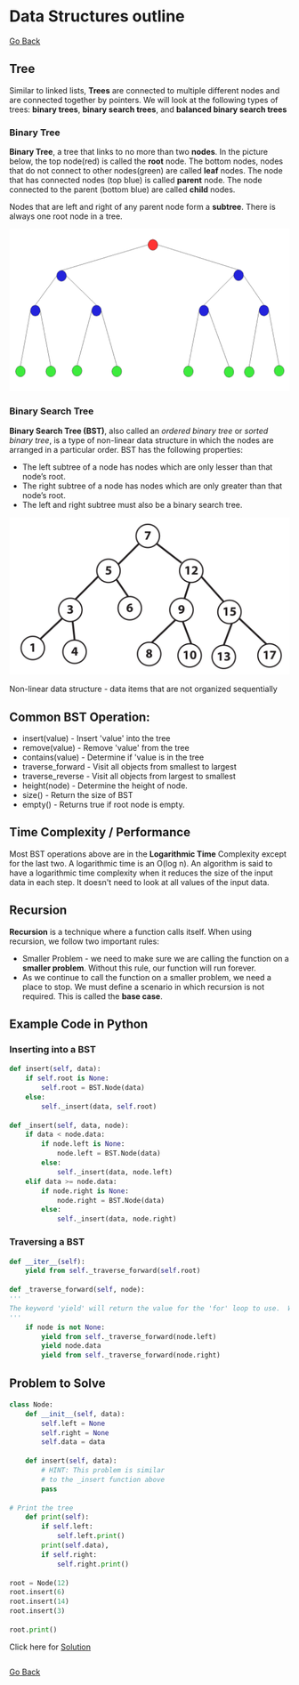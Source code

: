 # Data Structures outline

[Go Back](0-welcome.md)

## Tree

Similar to linked lists, **Trees** are connected to multiple different nodes and are connected together by pointers. We will look at the following types of trees: **binary trees**, **binary search trees**, and **balanced binary search trees**

### Binary Tree

**Binary Tree**, a tree that links to no more than two **nodes**. In the picture below, the top node(red) is called the **root** node. The bottom nodes, nodes that do not connect to other nodes(green) are called **leaf** nodes. The node that has connected nodes (top blue) is called **parent** node. The node connected to the parent (bottom blue) are called **child** nodes.

Nodes that are left and right of any parent node form a **subtree**. There is always one root node in a tree.

![Binary tree](binary.png)

### Binary Search Tree

**Binary Search Tree (BST)**, also called an *ordered binary tree* or *sorted binary tree*, is a type of non-linear data structure in which the nodes are arranged in a particular order. BST has the following properties: 

* The left subtree of a node has nodes which are only lesser than that node’s root.
* The right subtree of a node has nodes which are only greater than that node’s root.
* The left and right subtree must also be a binary search tree.

![Binary Search Tree](bst.jpg)

Non-linear data structure - data items that are not organized sequentially

## Common BST Operation:

* insert(value) - Insert 'value' into the tree
* remove(value) - Remove 'value' from the tree
* contains(value) - Determine if 'value is in the tree
* traverse_forward - Visit all objects from smallest to largest
* traverse_reverse - Visit all objects from largest to smallest
* height(node) - Determine the height of node.
* size() - Return the size of BST
* empty() - Returns true if root node is empty. 

## Time Complexity / Performance

Most BST operations above are in the **Logarithmic Time** Complexity except for the last two. A logarithmic time is an O(log n). An algorithm is said to have a logarithmic time complexity when it reduces the size of the input data in each step. It doesn't need to look at all values of the input data.

## Recursion

**Recursion** is a technique where a function calls itself. When using recursion, we follow two important rules:

* Smaller Problem - we need to make sure we are calling the function on a **smaller problem**. Without this rule, our function will run forever.
* As we continue to call the function on a smaller problem, we need a place to stop. We must define a scenario in which recursion is not required. This is called the **base case**.

## Example Code in Python

### Inserting into a BST

```python
def insert(self, data):
    if self.root is None:
		self.root = BST.Node(data)
	else:
		self._insert(data, self.root)

def _insert(self, data, node):
    if data < node.data:
		if node.left is None:
			node.left = BST.Node(data)
		else:
			self._insert(data, node.left)
	elif data >= node.data:
		if node.right is None:
			node.right = BST.Node(data)
		else:
			self._insert(data, node.right)
```

### Traversing a BST

```python
def __iter__(self):
    yield from self._traverse_forward(self.root)

def _traverse_forward(self, node):
'''
The keyword 'yield' will return the value for the 'for' loop to use.  When the 'for' loop wants to get the next value, the code in this function will start back up where the last 'yield' returned a value.  The keyword 'yield from' is used when our generator function needs to call another function for which a `yield` will be called. In other words, the `yield` is delegated by the generator function to another function.
'''
    if node is not None:
		yield from self._traverse_forward(node.left)
		yield node.data
		yield from self._traverse_forward(node.right)
```

## Problem to Solve

```python
class Node:
    def __init__(self, data):
        self.left = None
        self.right = None
        self.data = data
 
    def insert(self, data):
        # HINT: This problem is similar
        # to the _insert function above
        pass
 
# Print the tree
    def print(self):
        if self.left:
            self.left.print()
        print(self.data),
        if self.right:
            self.right.print()

root = Node(12)
root.insert(6)
root.insert(14)
root.insert(3)
 
root.print()
```

Click here for [Solution](tree_problem1_solution.md)

```python

```


[Go Back](0-welcome.md)